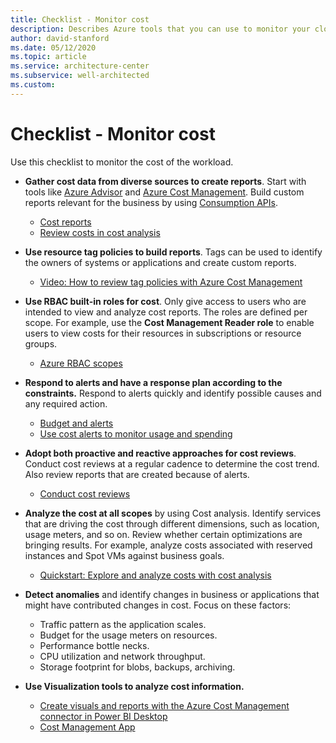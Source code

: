 ```yaml
---
title: Checklist - Monitor cost
description: Describes Azure tools that you can use to monitor your cloud costs.
author: david-stanford
ms.date: 05/12/2020
ms.topic: article
ms.service: architecture-center
ms.subservice: well-architected
ms.custom: 
---
```


# Checklist - Monitor cost
Use this checklist to monitor the cost of the workload.

- **Gather cost data from diverse sources to create reports**. Start with tools like [Azure Advisor](/azure/advisor/advisor-cost-recommendations) and [Azure Cost Management](/azure/cost-management-billing/costs/). Build custom reports relevant for the business by using [Consumption APIs](/rest/api/consumption/). 
    - [Cost reports](./cost-mon-reports.md)
    - [Review costs in cost analysis](/azure/cost-management-billing/costs/quick-acm-cost-analysis#review-costs-in-cost-analysis)

-	**Use resource tag policies to build reports**. Tags can be used to identify the owners of systems or applications and create custom reports.
    - [Video: How to review tag policies with Azure Cost Management](https://www.youtube.com/watch?v=nHQYcYGKuyw)

-	**Use RBAC built-in roles for cost**. Only give access to users who are intended to view and analyze cost reports. The roles are defined per scope. For example, use the **Cost Management Reader role** to enable users to view costs for their resources in subscriptions or resource groups.
    - [Azure RBAC scopes](https://docs.microsoft.com/azure/cost-management-billing/costs/understand-work-scopes#azure-rbac-scopes)

-	**Respond to alerts and have a response plan according to the constraints.** Respond to alerts quickly and identify possible causes and any required action.
    - [Budget and alerts](cost-mon-alert.md)
    - [Use cost alerts to monitor usage and spending](https://docs.microsoft.com/azure/cost-management-billing/costs/cost-mgt-alerts-monitor-usage-spending)

-	**Adopt both proactive and reactive approaches for cost reviews**. Conduct cost reviews at a regular cadence to determine the cost trend. Also review reports that are created because of alerts.
    - [Conduct cost reviews](./cost-mon-reviews.md)

-	**Analyze the cost at all scopes** by using Cost analysis. Identify services that are driving the cost through different dimensions, such as location, usage meters, and so on. Review whether certain optimizations are bringing results. For example, analyze costs associated with reserved instances and Spot VMs against business goals. 
    - [Quickstart: Explore and analyze costs with cost analysis](https://docs.microsoft.com/azure/cost-management-billing/costs/quick-acm-cost-analysis)

-	**Detect anomalies** and identify changes in business or applications that might have contributed changes in cost. Focus on these factors:

    - Traffic pattern as the application scales. 
    - Budget for the usage meters on resources. 
    - Performance bottle necks. 
    - CPU utilization and network throughput.
    - Storage footprint for blobs, backups, archiving.

- **Use Visualization tools to analyze cost information.** 
    - [Create visuals and reports with the Azure Cost Management connector in Power BI Desktop](/power-bi/desktop-connect-azure-cost-management)
    - [Cost Management App](https://appsource.microsoft.com/product/power-bi/costmanagement.azurecostmanagementapp)




